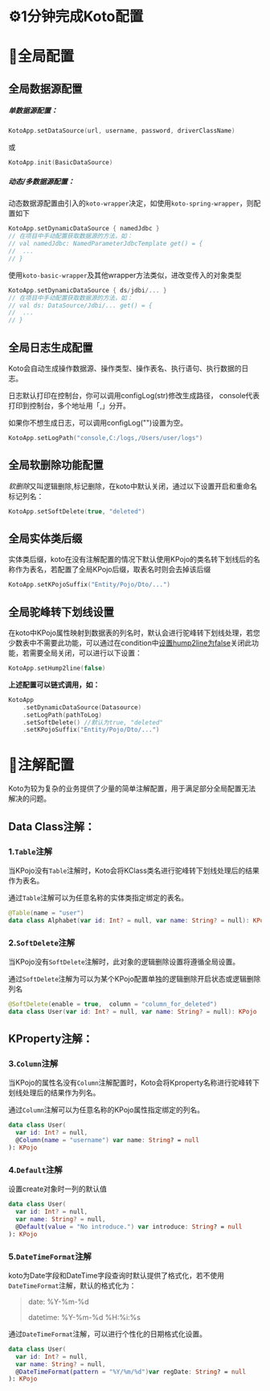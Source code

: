 # ⚙️1分钟完成Koto配置

# 📌全局配置

## 全局数据源配置

##### 单数据源配置：

```kotlin
KotoApp.setDataSource(url, username, password, driverClassName)
```

或

```kotlin
KotoApp.init(BasicDataSource)
```

##### 动态/多数据源配置：

动态数据源配置由引入的<code>koto-wrapper</code>决定，如使用<code>koto-spring-wrapper</code>，则配置如下

```kotlin
KotoApp.setDynamicDataSource { namedJdbc }
// 在项目中手动配置获取数据源的方法，如：
// val namedJdbc: NamedParameterJdbcTemplate get() = {
//  ...
// }
```

使用<code>koto-basic-wrapper</code>及其他wrapper方法类似，进改变传入的对象类型

```kotlin
KotoApp.setDynamicDataSource { ds/jdbi/... }
// 在项目中手动配置获取数据源的方法，如：
// val ds: DataSource/Jdbi/... get() = {
//  ...
// }
```

## 全局日志生成配置

Koto会自动生成操作数据源、操作类型、操作表名、执行语句、执行数据的日志。

日志默认打印在控制台，你可以调用configLog(str)修改生成路径，
console代表打印到控制台，多个地址用「,」分开。

如果你不想生成日志，可以调用configLog("")设置为空。

```kotlin
KotoApp.setLogPath("console,C:/logs,/Users/user/logs")
```

## 全局软删除功能配置

*软删除*又叫逻辑删除,标记删除，在koto中默认关闭，通过以下设置开启和重命名标记列名：

```kotlin
KotoApp.setSoftDelete(true, "deleted") 
```

## 全局实体类后缀

实体类后缀，koto在没有注解配置的情况下默认使用KPojo的类名转下划线后的名称作为表名，若配置了全局KPojo后缀，取表名时则会去掉该后缀

```kotlin
KotoApp.setKPojoSuffix("Entity/Pojo/Dto/...")
```



## 全局驼峰转下划线设置

在koto中KPojo属性映射到数据表的列名时，默认会进行驼峰转下划线处理，若您少数表中不需要此功能，可以通过在condition中[设置hump2line为false](/#/zh-cn/where?id=condition-类型)关闭此功能，若需要全局关闭，可以进行以下设置：

```kotlin
KotoApp.setHump2line(false)
```



**上述配置可以链式调用，如：**

```kotlin
KotoApp
	.setDynamicDataSource(Datasource)
	.setLogPath(pathToLog)
	.setSoftDelete() //默认为true, "deleted"
	.setKPojoSuffix("Entity/Pojo/Dto/...")
```



# 📌注解配置



Koto为较为复杂的业务提供了少量的简单注解配置，用于满足部分全局配置无法解决的问题。



## Data Class注解：

### 1.`Table`注解

当KPojo没有<code>Table</code>注解时，Koto会将KClass类名进行驼峰转下划线处理后的结果作为表名。

通过<code>Table</code>注解可以为任意名称的实体类指定绑定的表名。

```kotlin
@Table(name = "user")
data class Alphabet(var id: Int? = null, var name: String? = null): KPojo
```



### 2.`SoftDelete`注解

当KPojo没有<code>SoftDelete</code>注解时，此对象的逻辑删除设置将遵循全局设置。

通过<code>SoftDelete</code>注解为可以为某个KPojo配置单独的逻辑删除开启状态或逻辑删除列名

```kotlin
@SoftDelete(enable = true,  column = "column_for_deleted")
data class User(var id: Int? = null, var name: String? = null): KPojo
```



## KProperty注解：

### 3.`Column`注解

当KPojo的属性名没有<code>Column</code>注解配置时，Koto会将Kproperty名称进行驼峰转下划线处理后的结果作为列名。

通过<code>Column</code>注解可以为任意名称的KPojo属性指定绑定的列名。

```kotlin
data class User(
  var id: Int? = null, 
  @Column(name = "username") var name: String? = null
): KPojo
```



### 4.`Default`注解

设置create对象时一列的默认值

```kotlin
data class User(
  var id: Int? = null, 
  var name: String? = null,
  @Default(value = "No introduce.") var introduce: String? = null
): KPojo
```



### 5.`DateTimeFormat`注解

koto为Date字段和DateTime字段查询时默认提供了格式化，若不使用<code>DateTimeFormat</code>注解，默认的格式化为：

> date: %Y-%m-%d
>
> datetime: %Y-%m-%d %H:%i:%s

通过<code>DateTimeFormat</code>注解，可以进行个性化的日期格式化设置。



```kotlin
data class User(
  var id: Int? = null, 
  var name: String? = null,
  @DateTimeFormat(pattern = "%Y/%m/%d")var regDate: String? = null
): KPojo
```

